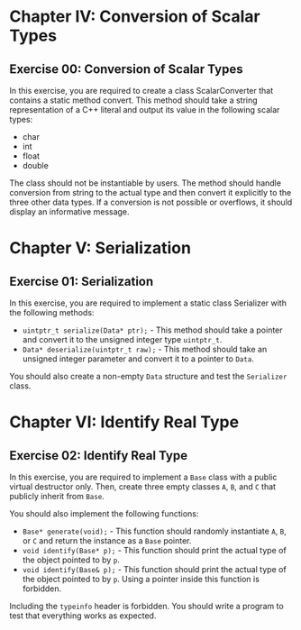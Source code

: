 # Chapter IV: Conversion of Scalar Types

## Exercise 00: Conversion of Scalar Types

In this exercise, you are required to create a class ScalarConverter that contains a static method convert. This method should take a string representation of a C++ literal and output its value in the following scalar types:

- char
- int
- float
- double

The class should not be instantiable by users. The method should handle conversion from string to the actual type and then convert it explicitly to the three other data types. If a conversion is not possible or overflows, it should display an informative message.

# Chapter V: Serialization

## Exercise 01: Serialization

In this exercise, you are required to implement a static class Serializer with the following methods:

- `uintptr_t serialize(Data* ptr);` - This method should take a pointer and convert it to the unsigned integer type `uintptr_t`.
- `Data* deserialize(uintptr_t raw);` - This method should take an unsigned integer parameter and convert it to a pointer to `Data`.

You should also create a non-empty `Data` structure and test the `Serializer` class.

# Chapter VI: Identify Real Type

## Exercise 02: Identify Real Type

In this exercise, you are required to implement a `Base` class with a public virtual destructor only. Then, create three empty classes `A`, `B`, and `C` that publicly inherit from `Base`.

You should also implement the following functions:

- `Base* generate(void);` - This function should randomly instantiate `A`, `B`, or `C` and return the instance as a `Base` pointer.
- `void identify(Base* p);` - This function should print the actual type of the object pointed to by `p`.
- `void identify(Base& p);` - This function should print the actual type of the object pointed to by `p`. Using a pointer inside this function is forbidden.

Including the `typeinfo` header is forbidden. You should write a program to test that everything works as expected.